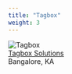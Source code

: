 ```yaml
---
title: "Tagbox"
weight: 3
---
```

![Tagbox](tagbox_logo.png)
<br/>
[Tagbox Solutions](https://www.tagbox.in/)
<br/>
Bangalore, KA
